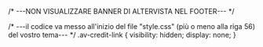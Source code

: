 /* ---NON VISUALIZZARE BANNER DI ALTERVISTA NEL FOOTER--- */

/* ---il codice va messo all'inizio del file "style.css" (più o meno alla riga 56) del vostro tema--- */
.av-credit-link {
    visibility: hidden;
    display: none;
}
